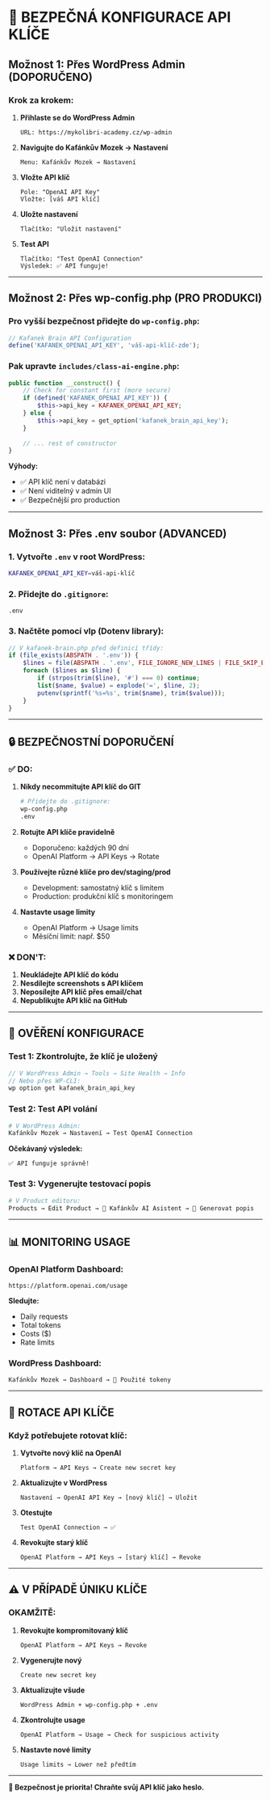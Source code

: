 # 🔐 BEZPEČNÁ KONFIGURACE API KLÍČE

## Možnost 1: Přes WordPress Admin (DOPORUČENO)

### Krok za krokem:

1. **Přihlaste se do WordPress Admin**
   ```
   URL: https://mykolibri-academy.cz/wp-admin
   ```

2. **Navigujte do Kafánkův Mozek → Nastavení**
   ```
   Menu: Kafánkův Mozek → Nastavení
   ```

3. **Vložte API klíč**
   ```
   Pole: "OpenAI API Key"
   Vložte: [váš API klíč]
   ```

4. **Uložte nastavení**
   ```
   Tlačítko: "Uložit nastavení"
   ```

5. **Test API**
   ```
   Tlačítko: "Test OpenAI Connection"
   Výsledek: ✅ API funguje!
   ```

---

## Možnost 2: Přes wp-config.php (PRO PRODUKCI)

### Pro vyšší bezpečnost přidejte do `wp-config.php`:

```php
// Kafanek Brain API Configuration
define('KAFANEK_OPENAI_API_KEY', 'váš-api-klíč-zde');
```

### Pak upravte `includes/class-ai-engine.php`:

```php
public function __construct() {
    // Check for constant first (more secure)
    if (defined('KAFANEK_OPENAI_API_KEY')) {
        $this->api_key = KAFANEK_OPENAI_API_KEY;
    } else {
        $this->api_key = get_option('kafanek_brain_api_key');
    }
    
    // ... rest of constructor
}
```

**Výhody:**
- ✅ API klíč není v databázi
- ✅ Není viditelný v admin UI
- ✅ Bezpečnější pro production

---

## Možnost 3: Přes .env soubor (ADVANCED)

### 1. Vytvořte `.env` v root WordPress:

```bash
KAFANEK_OPENAI_API_KEY=váš-api-klíč
```

### 2. Přidejte do `.gitignore`:

```
.env
```

### 3. Načtěte pomocí vlp (Dotenv library):

```php
// V kafanek-brain.php před definicí třídy:
if (file_exists(ABSPATH . '.env')) {
    $lines = file(ABSPATH . '.env', FILE_IGNORE_NEW_LINES | FILE_SKIP_EMPTY_LINES);
    foreach ($lines as $line) {
        if (strpos(trim($line), '#') === 0) continue;
        list($name, $value) = explode('=', $line, 2);
        putenv(sprintf('%s=%s', trim($name), trim($value)));
    }
}
```

---

## 🔒 BEZPEČNOSTNÍ DOPORUČENÍ

### ✅ DO:
1. **Nikdy necommitujte API klíč do GIT**
   ```bash
   # Přidejte do .gitignore:
   wp-config.php
   .env
   ```

2. **Rotujte API klíče pravidelně**
   - Doporučeno: každých 90 dní
   - OpenAI Platform → API Keys → Rotate

3. **Používejte různé klíče pro dev/staging/prod**
   - Development: samostatný klíč s limitem
   - Production: produkční klíč s monitoringem

4. **Nastavte usage limity**
   - OpenAI Platform → Usage limits
   - Měsíční limit: např. $50

### ❌ DON'T:
1. **Neukládejte API klíč do kódu**
2. **Nesdílejte screenshots s API klíčem**
3. **Neposílejte API klíč přes email/chat**
4. **Nepublikujte API klíč na GitHub**

---

## 🧪 OVĚŘENÍ KONFIGURACE

### Test 1: Zkontrolujte, že klíč je uložený

```php
// V WordPress Admin → Tools → Site Health → Info
// Nebo přes WP-CLI:
wp option get kafanek_brain_api_key
```

### Test 2: Test API volání

```bash
# V WordPress Admin:
Kafánkův Mozek → Nastavení → Test OpenAI Connection
```

**Očekávaný výsledek:**
```
✅ API funguje správně!
```

### Test 3: Vygenerujte testovací popis

```bash
# V Product editoru:
Products → Edit Product → 🧠 Kafánkův AI Asistent → 📝 Generovat popis
```

---

## 📊 MONITORING USAGE

### OpenAI Platform Dashboard:
```
https://platform.openai.com/usage
```

**Sledujte:**
- Daily requests
- Total tokens
- Costs ($)
- Rate limits

### WordPress Dashboard:
```
Kafánkův Mozek → Dashboard → 🎯 Použité tokeny
```

---

## 🔄 ROTACE API KLÍČE

### Když potřebujete rotovat klíč:

1. **Vytvořte nový klíč na OpenAI**
   ```
   Platform → API Keys → Create new secret key
   ```

2. **Aktualizujte v WordPress**
   ```
   Nastavení → OpenAI API Key → [nový klíč] → Uložit
   ```

3. **Otestujte**
   ```
   Test OpenAI Connection → ✅
   ```

4. **Revokujte starý klíč**
   ```
   OpenAI Platform → API Keys → [starý klíč] → Revoke
   ```

---

## ⚠️ V PŘÍPADĚ ÚNIKU KLÍČE

### OKAMŽITĚ:

1. **Revokujte kompromitovaný klíč**
   ```
   OpenAI Platform → API Keys → Revoke
   ```

2. **Vygenerujte nový**
   ```
   Create new secret key
   ```

3. **Aktualizujte všude**
   ```
   WordPress Admin + wp-config.php + .env
   ```

4. **Zkontrolujte usage**
   ```
   OpenAI Platform → Usage → Check for suspicious activity
   ```

5. **Nastavte nové limity**
   ```
   Usage limits → Lower než předtím
   ```

---

**🔐 Bezpečnost je priorita! Chraňte svůj API klíč jako heslo.**
